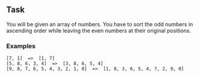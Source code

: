 <h2 id="task">Task</h2>
<p>You will be given an array of numbers. You have to sort the odd numbers in ascending order while leaving the even numbers at their original positions.</p>
<h3 id="examples">Examples</h3>
<pre><code>[7, 1]  =&gt;  [1, 7]
[5, 8, 6, 3, 4]  =&gt;  [3, 8, 6, 5, 4]
[9, 8, 7, 6, 5, 4, 3, 2, 1, 0]  =&gt;  [1, 8, 3, 6, 5, 4, 7, 2, 9, 0]
</code></pre>
